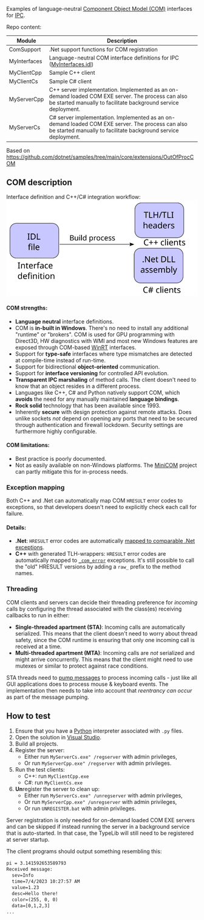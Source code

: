 Examples of language-neutral [Component Object Model (COM)](https://learn.microsoft.com/en-us/windows/win32/com/the-component-object-model) interfaces for [IPC](https://en.wikipedia.org/wiki/Inter-process_communication).

Repo content:

| Module       | Description                                 |
|--------------|---------------------------------------------|
| ComSupport   | .Net support functions for COM registration |
| MyInterfaces | Language-neutral COM interface definitions for IPC ([MyInterfaces.idl](MyInterfaces/MyInterfaces.idl)) |
| MyClientCpp  | Sample C++ client |
| MyClientCs   | Sample C# client |
| MyServerCpp  | C++ server implementation. Implemented as an on-demand loaded COM EXE server. The process can also be started manually to facilitate background service deployment. |
| MyServerCs   | C# server implementation. Implemented as an on-demand loaded COM EXE server. The process can also be started manually to facilitate background service deployment. |

Based on https://github.com/dotnet/samples/tree/main/core/extensions/OutOfProcCOM


## COM description

Interface definition and C++/C# integration workflow:  
![Interface Integration](InterfaceIntegration.svg)

#### COM strengths:
* **Language neutral** interface definitions.
* COM is **in-built in Windows**. There's no need to install any additional "runtime" or "brokers". COM is used for GPU programming with Direct3D, HW diagnostics with WMI and most new Windows features are exposed through COM-based [WinRT](https://github.com/microsoft/xlang) interfaces.
* Support for **type-safe** interfaces where type mismatches are detected at compile-time instead of run-time.
* Support for bidirectional **object-oriented** communication.
* Support for **interface versioning** for controlled API evolution.
* **Transparent IPC marshaling** of method calls. The client doesn't need to know that an object resides in a different process.
* Languages like C++, C# and Python natively support COM, which **avoids** the need for any manually maintained **language bindings**.
* **Rock solid** technology that has been available since 1993.
* Inherently **secure** with design protection against remote attacks. Does unlike sockets _not_ depend on opening any ports that need to be secured through authentication and firewall lockdown. Security settings are furthermore highly configurable.

#### COM limitations:
* Best practice is poorly documented.
* Not as easily available on non-Windows platforms. The [MiniCOM](https://github.com/forderud/MiniCOM) project can partly mitigate this for in-process needs.

### Exception mapping
Both C++ and .Net can automatically map COM `HRESULT` error codes to exceptions, so that developers doesn't need to explicitly check each call for failure.

#### Details:
* **.Net**: `HRESULT` error codes are automatically [mapped to comparable .Net exceptions](https://learn.microsoft.com/en-us/dotnet/framework/interop/how-to-map-hresults-and-exceptions).
* **C++** with generated TLH-wrappers: `HRESULT` error codes are automatically mapped to [`_com_error`](https://learn.microsoft.com/en-us/cpp/cpp/com-error-class) exceptions. It's still possible to call the "old" HRESULT versions by adding a `raw_` prefix to the method names.

### Threading
COM clients and servers can decide their threading preference for _incoming_ calls by configuring the thread associated with the class(es) receiving callbacks to run in either:
* **Single-threaded apartment (STA)**: Incoming calls are automatically serialized. This means that the client doesn't need to worry about thread safety, since the COM runtime is ensuring that only one incoming call is received at a time.
* **Multi-threaded apartment (MTA)**: Incoming calls are _not_ serialized and might arrive concurrently. This means that the client might need to use mutexes or similar to protect against race conditions.

STA threads need to [pump messages](https://learn.microsoft.com/en-us/windows/win32/winmsg/using-messages-and-message-queues) to process incoming calls - just like all GUI applications does to process mouse & keyboard events. The implementation then needs to take into account that _reentrancy can occur_ as part of the message pumping.

## How to test
1. Ensure that you have a [Python](https://www.python.org/) interpreter associated with `.py` files.
1. Open the solution in [Visual Studio](https://visualstudio.microsoft.com/).
1. Build all projects.
1. Register the server:
    * Either run `MyServerCs.exe" /regserver`  with admin privileges,
    * Or run `MyServerCpp.exe" /regserver`  with admin privileges.
1. Run the test clients:
    * C++: run `MyClientCpp.exe`
    * C#: run `MyClientCs.exe`
1. **Un**register the server to clean up:
    * Either run `MyServerCs.exe" /unregserver` with admin privileges,
    * Or run `MyServerCpp.exe" /unregserver`  with admin privileges,
    * Or run `UNREGISTER.bat` with admin privileges.

Server registration is only needed for on-demand loaded COM EXE servers and can be skipped if instead running the server in a background service that is auto-started. In that case, the TypeLib will still need to be registered at server startup.

The client programs should output something resembling this:
```
pi = 3.141592653589793
Received message:
  sev=Info
  time=7/4/2023 10:27:57 AM
  value=1.23
  desc=Hello there!
  color=(255, 0, 0)
  data=[0,1,2,3]
...
```

